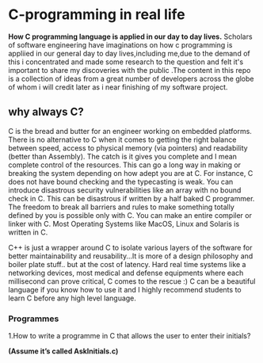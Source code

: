 # C-programming in real life
**How C programming language is applied in our day to day lives.**
Scholars of software engineering have imaginations on how c programming is appliied in our general day to day lives,including me,due to the demand of this i concentrated and made some research to the question and felt it's important to share my discoveries with the public .The content in this repo is a collection of ideas from a great number of developers across the globe of whom i will credit later as i near finishing of my software project.
## why always C? 
C is the bread and butter for an engineer working on embedded platforms. There is no alternative to C when it comes to getting the right balance between speed, access to physical memory (via pointers) and readability (better than Assembly). The catch is it gives you complete and I mean complete control of the resources. This can go a long way in making or breaking the system depending on how adept you are at C. For instance, C does not have bound checking and the typecasting is weak. You can introduce disastrous security vulnerabilities like an array with no bound check in C. This can be disastrous if written by a half baked C programmer. The freedom to break all barriers and rules to make something totally defined by you is possible only with C. You can make an entire compiler or linker with C. Most Operating Systems like MacOS, Linux and Solaris is written in C.

C++ is just a wrapper around C to isolate various layers of the software for better maintainability and reusability…It is more of a design philosophy and boiler plate stuff.. but at the cost of latency. Hard real time systems like a networking devices, most medical and defense equipments where each millisecond can prove critical, C comes to the rescue :) C can be a beautiful language if you know how to use it and I highly recommend students to learn C before any high level language.
### Programmes

1.How to write a programme in C that allows the user to enter their initials?

**(Assume it’s called AskInitials.c)**
